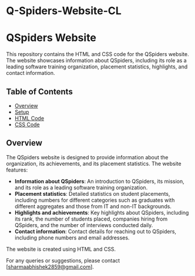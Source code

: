 # Q-Spiders-Website-CL

# QSpiders Website

This repository contains the HTML and CSS code for the QSpiders website. The website showcases information about QSpiders, including its role as a leading software training organization, placement statistics, highlights, and contact information.

## Table of Contents
- [Overview](#overview)
- [Setup](#setup)
- [HTML Code](#html-code)
- [CSS Code](#css-code)

## Overview

The QSpiders website is designed to provide information about the organization, its achievements, and its placement statistics. The website features:
- **Information about QSpiders**: An introduction to QSpiders, its mission, and its role as a leading software training organization.
- **Placement statistics**: Detailed statistics on student placements, including numbers for different categories such as graduates with different aggregates and those from IT and non-IT backgrounds.
- **Highlights and achievements**: Key highlights about QSpiders, including its rank, the number of students placed, companies hiring from QSpiders, and the number of interviews conducted daily.
- **Contact information**: Contact details for reaching out to QSpiders, including phone numbers and email addresses.

The website is created using HTML and CSS.

For any queries or suggestions, please contact [sharmaabhishek2859@gmail.com].
